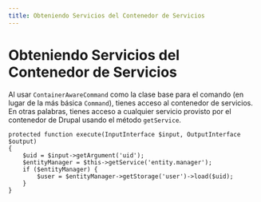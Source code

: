 ```yaml
---
title: Obteniendo Servicios del Contenedor de Servicios
---
```

# Obteniendo Servicios del Contenedor de Servicios

Al usar `ContainerAwareCommand` como la clase base para el comando (en lugar de la más básica `Command`), tienes acceso al contenedor de servicios. En otras palabras, tienes acceso a cualquier servicio provisto por el contenedor de Drupal usando el método `getService`.

```
protected function execute(InputInterface $input, OutputInterface $output)
{
    $uid = $input->getArgument('uid');
    $entityManager = $this->getService('entity.manager');
    if ($entityManager) {
        $user = $entityManager->getStorage('user')->load($uid);
    }
}
```
